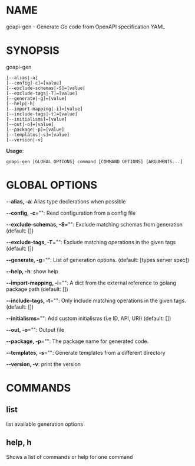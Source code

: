 # NAME

goapi-gen - Generate Go code from OpenAPI specification YAML

# SYNOPSIS

goapi-gen

```
[--alias|-a]
[--config|-c]=[value]
[--exclude-schemas|-S]=[value]
[--exclude-tags|-T]=[value]
[--generate|-g]=[value]
[--help|-h]
[--import-mapping|-i]=[value]
[--include-tags|-t]=[value]
[--initialisms]=[value]
[--out|-o]=[value]
[--package|-p]=[value]
[--templates|-s]=[value]
[--version|-v]
```

**Usage**:

```
goapi-gen [GLOBAL OPTIONS] command [COMMAND OPTIONS] [ARGUMENTS...]
```

# GLOBAL OPTIONS

**--alias, -a**: Alias type declerations when possible

**--config, -c**="": Read configuration from a config file

**--exclude-schemas, -S**="": Exclude matching schemas from generation (default: [])

**--exclude-tags, -T**="": Exclude matching operations in the given tags (default: [])

**--generate, -g**="": List of generation options. (default: [types server spec])

**--help, -h**: show help

**--import-mapping, -i**="": A dict from the external reference to golang package path (default: [])

**--include-tags, -t**="": Only include matching operations in the given tags. (default: [])

**--initialisms**="": Add custom initialisms (i.e ID, API, URI) (default: [])

**--out, -o**="": Output file

**--package, -p**="": The package name for generated code.

**--templates, -s**="": Generate templates from a different directory

**--version, -v**: print the version


# COMMANDS

## list

list available generation options

## help, h

Shows a list of commands or help for one command

